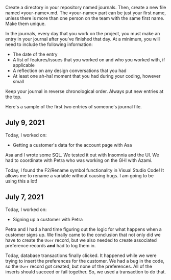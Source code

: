 Create a directory in your repository named journals. Then, create a new file named «your-name».md. The «your-name» part can be just your first name, unless there is more than one person on the team with the same first name. Make them unique.

In the journals, every day that you work on the project, you must make an entry in your journal after you've finished that day. At a minimum, you will need to include the following information:

* The date of the entry
* A list of features/issues that you worked on and who you worked with, if applicable
* A reflection on any design conversations that you had
* At least one ah-ha! moment that you had during your coding, however small

Keep your journal in reverse chronological order. Always put new entries at the top.

Here's a sample of the first two entries of someone's journal file.

## July 9, 2021

Today, I worked on:

* Getting a customer's data for the account page
  with Asa

Asa and I wrote some SQL. We tested it out with
Insomnia and the UI. We had to coordinate with
Petra who was working on the GHI with Azami.

Today, I found the F2/Rename symbol functionality
in Visual Studio Code! It allows me to rename a
variable without causing bugs. I am going to be
using this a lot!

## July 7, 2021

Today, I worked on:

* Signing up a customer with Petra

Petra and I had a hard time figuring out the logic
for what happens when a customer signs up. We
finally came to the conclusion that not only did we
have to create the `User` record, but we also needed
to create associated preference records **and** had
to log them in.

Today, database transactions finally clicked. It
happened while we were trying to insert the
preferences for the customer. We had a bug in the
code, so the `User` record got created, but none
of the preferences. All of the inserts should
succeed or fail together. So, we used a transaction
to do that.

